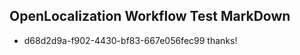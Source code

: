 ## OpenLocalization Workflow Test MarkDown
* d68d2d9a-f902-4430-bf83-667e056fec99 
thanks!<!--HONumber=Mar16_HO3-->
